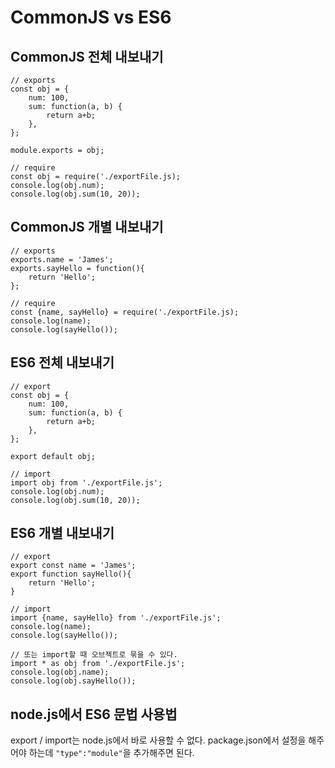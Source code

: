 # CommonJS vs ES6

## CommonJS 전체 내보내기
```
// exports
const obj = {
    num: 100,
    sum: function(a, b) {
        return a+b;
    },
};

module.exports = obj;

// require
const obj = require('./exportFile.js);
console.log(obj.num);
console.log(obj.sum(10, 20));
```
## CommonJS 개별 내보내기
```
// exports
exports.name = 'James';
exports.sayHello = function(){
    return 'Hello';
};

// require
const {name, sayHello} = require('./exportFile.js);
console.log(name);
console.log(sayHello());
```
## ES6 전체 내보내기
```
// export
const obj = {
    num: 100,
    sum: function(a, b) {
        return a+b;
    },
};

export default obj;

// import
import obj from './exportFile.js';
console.log(obj.num);
console.log(obj.sum(10, 20));
```
## ES6 개별 내보내기
```
// export
export const name = 'James';
export function sayHello(){
    return 'Hello';
}

// import
import {name, sayHello} from './exportFile.js';
console.log(name);
console.log(sayHello());

// 또는 import할 때 오브젝트로 묶을 수 있다.
import * as obj from './exportFile.js';
console.log(obj.name);
console.log(obj.sayHello());
```
## node.js에서 ES6 문법 사용법
export / import는 node.js에서 바로 사용할 수 없다. package.json에서 설정을 해주어야 하는데 `"type":"module"`을 추가해주면 된다. 